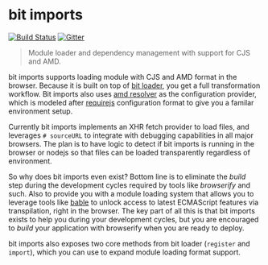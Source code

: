 bit imports
==========

[![Build Status](https://travis-ci.org/MiguelCastillo/bit-imports.svg)](https://travis-ci.org/MiguelCastillo/bit-imports)
[![Gitter](https://badges.gitter.im/Join%20Chat.svg)](https://gitter.im/MiguelCastillo/bit-imports?utm_source=badge&utm_medium=badge&utm_campaign=pr-badge&utm_content=badge)

> Module loader and dependency management with support for CJS and AMD.

bit imports supports loading module with CJS and AMD format in the browser. Because it is built on top of [bit loader](https://github.com/MiguelCastillo/bit-loader), you get a full transformation workflow. Bit imports also uses [amd resolver](https://github.com/MiguelCastillo/amd-resolver) as the configuration provider, which is modeled after [requirejs](http://requirejs.org/docs/api.html#config) configuration format to give you a familar environment setup.

Currently bit imports implements an XHR fetch provider to load files, and leverages `# sourceURL` to integrate with debugging capabilities in all major browsers. The plan is to have logic to detect if bit imports is running in the browser or nodejs so that files can be loaded transparently regardless of environment.

So why does bit imports even exist?  Bottom line is to eliminate the *build* step during the development cycles required by tools like *browserify* and such. Also to provide you with a module loading system that allows you to leverage tools like [bable](https://github.com/babel/babel) to unlock access to latest ECMAScript features via transpilation, right in the browser. The key part of all this is that bit imports exists to help you during your development cycles, but you are encouraged to *build* your application with browserify when you are ready to deploy.

bit imports also exposes two core methods from bit loader (`register` and `import`), which you can use to expand module loading format support.
